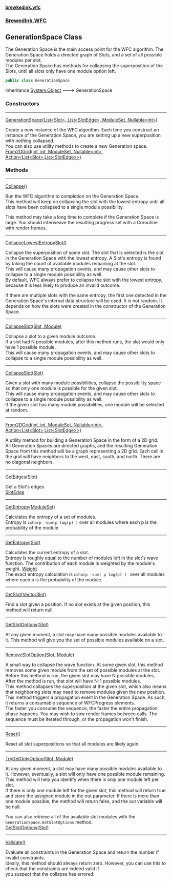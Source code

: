 #### [brewkedink.wfc](index.md 'index')
### [BrewedInk.WFC](BrewedInk_WFC.md 'BrewedInk.WFC')
## GenerationSpace Class
The Generation Space is the main access point for the WFC algorithm. The Generation Space holds a directed graph of Slots, and a set of all possible modules per slot.  
The Generation Space has methods for collapsing the superposition of the Slots, until all slots only have one module option left.  
```csharp
public class GenerationSpace
```

Inheritance [System.Object](https://docs.microsoft.com/en-us/dotnet/api/System.Object 'System.Object') &#129106; GenerationSpace  
### Constructors

***
[GenerationSpace(List&lt;Slot&gt;, List&lt;SlotEdge&gt;, ModuleSet, Nullable&lt;int&gt;)](GenerationSpace_GenerationSpace(List_Slot__List_SlotEdge__ModuleSet_Nullable_int_).md 'BrewedInk.WFC.GenerationSpace.GenerationSpace(System.Collections.Generic.List&lt;BrewedInk.WFC.Slot&gt;, System.Collections.Generic.List&lt;BrewedInk.WFC.SlotEdge&gt;, BrewedInk.WFC.ModuleSet, System.Nullable&lt;int&gt;)')

Create a new instance of the WFC algorithm. Each time you construct an instance of the Generation Space, you are setting up a new superposition with nothing collapsed.  
You can also use utility methods to create a new Generation space. [From2DGrid(int, int, ModuleSet, Nullable&lt;int&gt;, Action&lt;List&lt;Slot&gt;,List&lt;SlotEdge&gt;&gt;)](GenerationSpace_From2DGrid(int_int_ModuleSet_Nullable_int__Action_List_Slot__List_SlotEdge__).md 'BrewedInk.WFC.GenerationSpace.From2DGrid(int, int, BrewedInk.WFC.ModuleSet, System.Nullable&lt;int&gt;, System.Action&lt;System.Collections.Generic.List&lt;BrewedInk.WFC.Slot&gt;,System.Collections.Generic.List&lt;BrewedInk.WFC.SlotEdge&gt;&gt;)')
### Methods

***
[Collapse()](GenerationSpace_Collapse().md 'BrewedInk.WFC.GenerationSpace.Collapse()')

Run the WFC algorithm to completion on the Generation Space.  
This method will keep on collapsing the slot with the lowest entropy until all slots have been collapsed to a single module possibility.  
  
This method may take a long time to complete if the Generation Space is large. You should interweave the resulting progress set with a Coroutine with render frames.   

***
[CollapseLowestEntropySlot()](GenerationSpace_CollapseLowestEntropySlot().md 'BrewedInk.WFC.GenerationSpace.CollapseLowestEntropySlot()')

Collapse the superposition of some slot. The slot that is selected is the slot in the Generation Space with the lowest entropy. A Slot's entropy is found by taking the count of available modules remaining at the slot.  
This will cause many propagation events, and may cause other slots to collapse to a single module possibility as well.  
By default, WFC always prefer to collapse the slot with the lowest entropy, because it is less likely to produce an invalid outcome.  
  
If there are multiple slots with the same entropy, the first one detected in the Generation Space's internal data structure will be used. It is not random. It depends on how the slots were created in the constructor of the Generation Space.  

***
[CollapseSlot(Slot, Module)](GenerationSpace_CollapseSlot(Slot_Module).md 'BrewedInk.WFC.GenerationSpace.CollapseSlot(BrewedInk.WFC.Slot, BrewedInk.WFC.Module)')

Collapse a slot to a given module outcome.  
If a slot had N possible modules, after this method runs, the slot would only have 1 possible module.  
This will cause many propagation events, and may cause other slots to collapse to a single module possibility as well.  

***
[CollapseSlot(Slot)](GenerationSpace_CollapseSlot(Slot).md 'BrewedInk.WFC.GenerationSpace.CollapseSlot(BrewedInk.WFC.Slot)')

Given a slot with many module possibilities, collapse the possibility space so that only one module is possible for the given slot.  
This will cause many propagation events, and may cause other slots to collapse to a single module possibility as well.  
If the given slot has many module possibilities, one module will be selected at random.  

***
[From2DGrid(int, int, ModuleSet, Nullable&lt;int&gt;, Action&lt;List&lt;Slot&gt;,List&lt;SlotEdge&gt;&gt;)](GenerationSpace_From2DGrid(int_int_ModuleSet_Nullable_int__Action_List_Slot__List_SlotEdge__).md 'BrewedInk.WFC.GenerationSpace.From2DGrid(int, int, BrewedInk.WFC.ModuleSet, System.Nullable&lt;int&gt;, System.Action&lt;System.Collections.Generic.List&lt;BrewedInk.WFC.Slot&gt;,System.Collections.Generic.List&lt;BrewedInk.WFC.SlotEdge&gt;&gt;)')

A utility method for building a Generation Space in the form of a 2D grid.  
All Generation Spaces are directed graphs, and the resulting Generation Space from this method will be a graph representing a 2D grid. Each cell in the grid will have neighbors to the west, east, south, and north. There are no diagonal neighbors.  

***
[GetEdges(Slot)](GenerationSpace_GetEdges(Slot).md 'BrewedInk.WFC.GenerationSpace.GetEdges(BrewedInk.WFC.Slot)')

Get a Slot's edges.  
[SlotEdge](SlotEdge.md 'BrewedInk.WFC.SlotEdge')

***
[GetEntropy(ModuleSet)](GenerationSpace_GetEntropy(ModuleSet).md 'BrewedInk.WFC.GenerationSpace.GetEntropy(BrewedInk.WFC.ModuleSet)')

Calculates the entropy of a set of modules.  
Entropy is ```csharp
 -sum(p log(p) )```
 over all modules where each p is the probability of the module  

***
[GetEntropy(Slot)](GenerationSpace_GetEntropy(Slot).md 'BrewedInk.WFC.GenerationSpace.GetEntropy(BrewedInk.WFC.Slot)')

Calculates the current entropy of a slot.  
Entropy is roughly equal to the number of modules left in the slot's wave function. The contribution of each module is weighted by the module's weight. [Weight](Module_Weight.md 'BrewedInk.WFC.Module.Weight')  
The exact entropy calculation is ```csharp
 -sum( p log(p) ) ```
 over all modules where each p is the probability of the module.   

***
[GetSlot(Vector3Int)](GenerationSpace_GetSlot(Vector3Int).md 'BrewedInk.WFC.GenerationSpace.GetSlot(UnityEngine.Vector3Int)')

Find a slot given a position. If no slot exists at the given position, this method will return null.  

***
[GetSlotOptions(Slot)](GenerationSpace_GetSlotOptions(Slot).md 'BrewedInk.WFC.GenerationSpace.GetSlotOptions(BrewedInk.WFC.Slot)')

At any given moment, a slot may have many possible modules available to it. This method will give you the set of possible modules available on a slot.  

***
[RemoveSlotOption(Slot, Module)](GenerationSpace_RemoveSlotOption(Slot_Module).md 'BrewedInk.WFC.GenerationSpace.RemoveSlotOption(BrewedInk.WFC.Slot, BrewedInk.WFC.Module)')

A small way to collapse the wave function. At some given slot, this method removes some given module from the set of possible modules at the slot.  
Before this method is run, the given slot may have N possible modules. After the method is run, that slot will have N-1 possible modules.  
This method collapses the superposition at the given slot, which also means that neighboring slots may need to remove modules given the new position.  
This method triggers a propagation event in the Generation Space. As such, it returns a consumable sequence of WFCProgress elements.  
The faster you consume the sequence, the faster the entire propagation phase happens. You may wish to sow render frames between calls. The sequence must be iterated through, or the propagation won't finish.  
  
  

***
[Reset()](GenerationSpace_Reset().md 'BrewedInk.WFC.GenerationSpace.Reset()')

Reset all slot superpositions so that all modules are likely again.   

***
[TryGetOnlyOption(Slot, Module)](GenerationSpace_TryGetOnlyOption(Slot_Module).md 'BrewedInk.WFC.GenerationSpace.TryGetOnlyOption(BrewedInk.WFC.Slot, BrewedInk.WFC.Module)')

At any given moment, a slot may have many possible modules available to it. However, eventually, a slot will only have one possible module remaining.  
This method will help you identify when there is only one module left per slot.  
If there is only one module left for the given slot, this method will return true and store the assigned module in the out parameter. If there is more than one module possible, the method will return false, and the out variable will be null.  
  
You can also retrieve all of the available slot modules with the ` GenerationSpace.GetSlotOptions ` method.  
[GetSlotOptions(Slot)](GenerationSpace_GetSlotOptions(Slot).md 'BrewedInk.WFC.GenerationSpace.GetSlotOptions(BrewedInk.WFC.Slot)')

***
[Validate()](GenerationSpace_Validate().md 'BrewedInk.WFC.GenerationSpace.Validate()')

Evaluate all constraints in the Generation Space and return the number if invalid constraints.  
Ideally, this method should always return zero. However, you can use this to check that the constraints are indeed valid if  
you suspect that the collapse has errored.   
